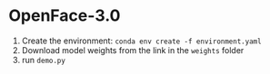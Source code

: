 # OpenFace-3.0
1. Create the environment: `conda env create -f environment.yaml`
2. Download model weights from the link in the `weights` folder
3. run `demo.py`
